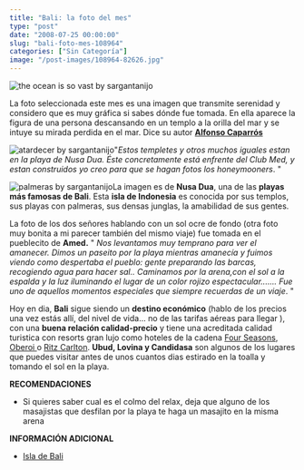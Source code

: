 ```yaml
---
title: "Bali: la foto del mes"
type: "post"
date: "2008-07-25 00:00:00"
slug: "bali-foto-mes-108964"
categories: ["Sin Categoría"]
image: "/post-images/108964-82626.jpg"
---
```


![the ocean is so vast by sargantanijo](/post-images/108964-82626.jpg "the ocean is so vast by sargantanijo")

La foto seleccionada este mes es una imagen que transmite serenidad y considero que es muy gráfica si sabes dónde fue tomada. En ella aparece la figura de una persona descansando en un templo a la orilla del mar y se intuye su mirada perdida en el mar. Dice su autor [**Alfonso Caparrós**](http://www.flickr.com/photos/40689140@N00/)

![atardecer by sargantanijo](/post-images/108964-82624.jpg "atardecer by sargantanijo")"*Estos templetes y otros muchos iguales estan en la playa de Nusa Dua. Éste concretamente está enfrente del Club Med, y estan construidos yo creo para que se hagan fotos los honeymooners*. "

![palmeras by sargantanijo](/post-images/108964-82625.jpg "palmeras by sargantanijo")La imagen es de **Nusa Dua**, una de las **playas más famosas de Bali**. Esta **isla de Indonesia** es conocida por sus templos, sus playas con palmeras, sus densas junglas, la amabilidad de sus gentes.

La foto de los dos señores hablando con un sol ocre de fondo (otra foto muy bonita a mi parecer también del mismo viaje) fue tomada en el pueblecito de **Amed.** " *Nos levantamos muy temprano para ver el amanecer. Dimos un paseito por la playa mientras amanecía y fuimos viendo como despertaba el pueblo: gente preparando las barcas, recogiendo agua para hacer sal.. Caminamos por la arena,con el sol a la espalda y la luz iluminando el lugar de un color rojizo espectacular....... Fue uno de aquellos momentos especiales que siempre recuerdas de un viaje*. "

Hoy en dia, **Bali** sigue siendo un **destino económico** (hablo de los precios una vez estás allí, del nivel de vida... no de las tarifas aéreas para llegar ), con una **buena relación calidad-precio** y tiene una acreditada calidad turistica con resorts gran lujo como hoteles de la cadena [Four Seasons](http://www.fourseasons.com/), [Oberoi ](http://www.oberoihotels.com/)o [Ritz Carlton](http://www.ritzcarlton.com/en/Default.htm). **Ubud, Lovina y Candidasa** son algunos de los lugares que puedes visitar antes de unos cuantos dias estirado en la toalla y tomando el sol en la playa.

**RECOMENDACIONES**

- Si quieres saber cual es el colmo del relax, deja que alguno de los masajistas que desfilan por la playa te haga un masajito en la misma arena

**INFORMACIÓN ADICIONAL**

- [Isla de Bali](http://www.isladebali.com/)